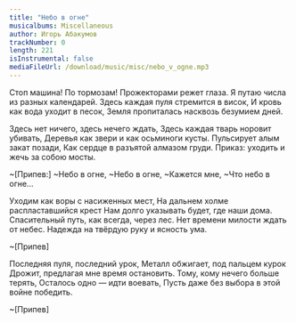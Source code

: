 ```yaml
---
title: "Небо в огне"
musicalbums: Miscellaneous
author: Игорь Абакумов
trackNumber: 0
length: 221
isInstrumental: false
mediaFileUrl: /download/music/misc/nebo_v_ogne.mp3
---
```


Стоп машина! По тормозам!
Прожекторами режет глаза.
Я путаю числа из разных календарей.
Здесь каждая пуля стремится в висок,
И кровь как вода уходит в песок,
Земля пропиталась насквозь безумием дней.

Здесь нет ничего, здесь нечего ждать,
Здесь каждая тварь норовит убивать,
Деревья как звери и как осьминоги кусты.
Пульсирует алым закат позади,
Как сердце в разъятой алмазом груди.
Приказ: уходить и жечь за собою мосты.

~[Припев:]
~Небо в огне,
~Небо в огне,
~Кажется мне,
~Что небо в огне...

Уходим как воры с насиженных мест,
На дальнем холме распластавшийся крест
Нам долго указывать будет, где наши дома.
Спасительный путь, как всегда, через лес.
Нет времени милости ждать от небес.
Надежда на твёрдую руку и ясность ума.

~[Припев]

Последняя пуля, последний урок,
Металл обжигает, под пальцем курок
Дрожит, предлагая мне время остановить.
Тому, кому нечего больше терять,
Осталось одно — идти воевать,
Пусть даже без выбора в этой войне победить.

~[Припев]

